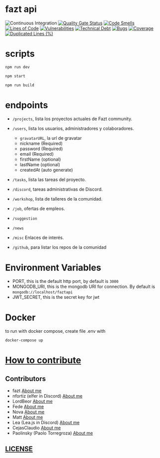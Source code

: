 # fazt api
![Continuous Integration](https://github.com/faztdevelopers/fazt-api/workflows/Continuous%20Integration/badge.svg)
[![Quality Gate Status](https://sonarcloud.io/api/project_badges/measure?project=hulkike_fazt-api&metric=alert_status)](https://sonarcloud.io/dashboard?id=hulkike_fazt-api)
[![Code Smells](https://sonarcloud.io/api/project_badges/measure?project=hulkike_fazt-api&metric=code_smells)](https://sonarcloud.io/dashboard?id=hulkike_fazt-api)
[![Lines of Code](https://sonarcloud.io/api/project_badges/measure?project=hulkike_fazt-api&metric=ncloc)](https://sonarcloud.io/dashboard?id=hulkike_fazt-api)
[![Vulnerabilities](https://sonarcloud.io/api/project_badges/measure?project=hulkike_fazt-api&metric=vulnerabilities)](https://sonarcloud.io/dashboard?id=hulkike_fazt-api)
[![Technical Debt](https://sonarcloud.io/api/project_badges/measure?project=hulkike_fazt-api&metric=sqale_index)](https://sonarcloud.io/dashboard?id=hulkike_fazt-api)
[![Bugs](https://sonarcloud.io/api/project_badges/measure?project=hulkike_fazt-api&metric=bugs)](https://sonarcloud.io/dashboard?id=hulkike_fazt-api)
[![Coverage](https://sonarcloud.io/api/project_badges/measure?project=hulkike_fazt-api&metric=coverage)](https://sonarcloud.io/dashboard?id=hulkike_fazt-api)
[![Duplicated Lines (%)](https://sonarcloud.io/api/project_badges/measure?project=hulkike_fazt-api&metric=duplicated_lines_density)](https://sonarcloud.io/dashboard?id=hulkike_fazt-api)
# scripts
```bash
npm run dev
```
```bash
npm start
```
```bash
npm run build
```

# endpoints

* `/projects`, lista los proyectos actuales de Fazt community.
* `/users`, lista los usuarios, administradores y colaboradores.
    * `gravatarURL`, la url de gravatar
    * nickname (Required)
    * password (Required)
    * email (Required)
    * firstName (optional)
    * lastName (optional)
    * createdAt (auto generate)

* `/tasks`, lista las tareas del proyecto.
* `/discord`, tareas administrativas de Discord.
* `/workshop`, lista de talleres de la comunidad.
* `/job`, ofertas de empleos.
* `/suggestion` 
* `/news` 
* `/misc` Enlaces de interés.
* `/github`, para listar los repos de la comunidad

# Environment Variables
* PORT, this is the default http port, by default is `3000`
* MONGODB_URI, this is the mongodb URI for connection. By default is `mongodb://localhost/faztapi`
* JWT_SECRET, this is the secret key for jwt

# Docker
to run with docker compose, create file .env with 
```bash
docker-compose up
```
# [How to contribute](https://github.com/faztcommunity/docs/blob/dev/contribute.md)

## Contributors
* fazt [About me](https://github.com/fazttech) 
* nfortiz (elfer in Discord) [About me](https://github.com/nfortiz) 
* LordBeor [About me](https://github.com/Beor18)
* Fede [About me](https://github.com/Fedeya)
* Nova [About me](https://github.com/Michelyp)
* Matt [About me](https://github.com/Matttweb)
* Lea (Lea.js in Discord) [About me](https://github.com/venezia-dev)
* CejasClaudio [About me](https://github.com/CejasClaudioA)
* Paolinsky (Paolo Torregroza) [About me](https://github.com/PaoloTorregroza)

## [LICENSE](https://github.com/faztcommunity/docs/blob/dev/LICENSE)